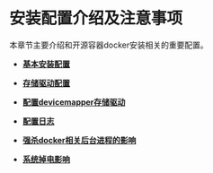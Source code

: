 # 安装配置介绍及注意事项<a name="ZH-CN_TOPIC_0184808194"></a>

本章节主要介绍和开源容器docker安装相关的重要配置。

-   **[基本安装配置](基本安装配置.md)**  

-   **[存储驱动配置](存储驱动配置.md)**  

-   **[配置devicemapper存储驱动](配置devicemapper存储驱动.md)**  

-   **[配置日志](配置日志.md)**  

-   **[强杀docker相关后台进程的影响](强杀docker相关后台进程的影响.md)**  

-   **[系统掉电影响](系统掉电影响.md)**  


